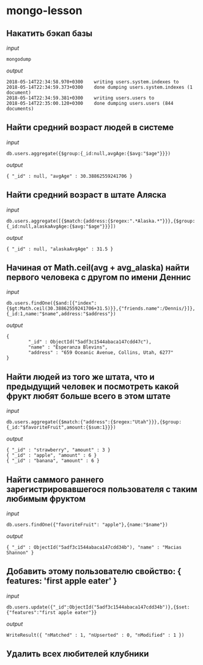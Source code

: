 # mongo-lesson
## Накатить бэкап базы
*input*
```
mongodump
```
*output*
```
2018-05-14T22:34:58.970+0300    writing users.system.indexes to
2018-05-14T22:34:59.373+0300    done dumping users.system.indexes (1 document)
2018-05-14T22:34:59.381+0300    writing users.users to
2018-05-14T22:35:00.120+0300    done dumping users.users (844 documents)
```
## Найти средний возраст людей в системе
*input*
```
db.users.aggregate({$group:{_id:null,avgAge:{$avg:"$age"}}})
```
*output*
```
{ "_id" : null, "avgAge" : 30.38862559241706 }
```
## Найти средний возраст в штате Аляска
*input*
```
db.users.aggregate([{$match:{address:{$regex:".*Alaska.*"}}},{$group:{_id:null,alaskaAvgAge:{$avg:"$age"}}}])
```
*output*
```
{ "_id" : null, "alaskaAvgAge" : 31.5 }
```
## Начиная от Math.ceil(avg + avg_alaska) найти первого человека с другом по имени Деннис
*input*
```
db.users.findOne({$and:[{"index":{$gt:Math.ceil(30.38862559241706+31.5)}},{"friends.name":/Dennis/}]},{_id:1,name:"$name",address:"$address"})
```
*output*
```
{
        "_id" : ObjectId("5adf3c1544abaca147cdd47c"),
        "name" : "Esperanza Blevins",
        "address" : "659 Oceanic Avenue, Collins, Utah, 6277"
}
```
## Найти людей из того же штата, что и предыдущий человек и посмотреть какой фрукт любят больше всего в этом штате
*input*
```
db.users.aggregate({$match:{"address":{$regex:"Utah"}}},{$group:{_id:"$favoriteFruit",amount:{$sum:1}}})
```
*output*
```
{ "_id" : "strawberry", "amount" : 3 }
{ "_id" : "apple", "amount" : 6 }
{ "_id" : "banana", "amount" : 6 }
```
## Найти саммого раннего зарегистрировавшегося пользователя с таким любимым фруктом
*input*
```
db.users.findOne({"favoriteFruit": "apple"},{name:"$name"})
```
*output*
```
{ "_id" : ObjectId("5adf3c1544abaca147cdd34b"), "name" : "Macias Shannon" }
```
## Добавить этому пользователю свойство: { features: 'first apple eater' }
*input*
```
db.users.update({"_id":ObjectId("5adf3c1544abaca147cdd34b")},{$set:{"features":"first apple eater"}}
```
*output*
```
WriteResult({ "nMatched" : 1, "nUpserted" : 0, "nModified" : 1 })
```
## Удалить всех любителей клубники
